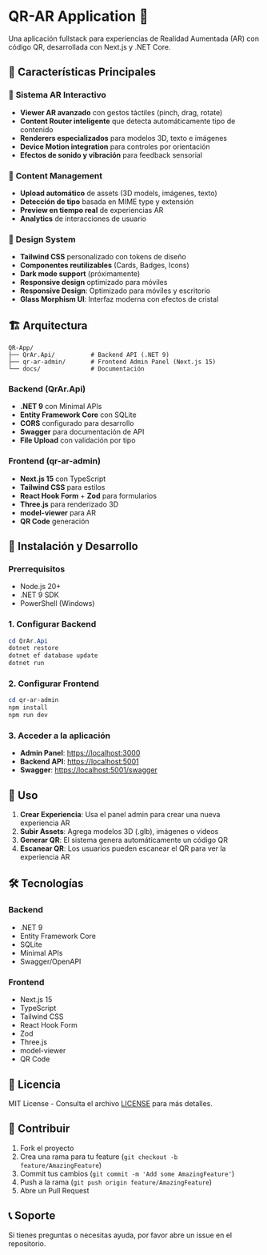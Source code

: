 # QR-AR Application 🚀

Una aplicación fullstack para experiencias de Realidad Aumentada (AR) con código QR, desarrollada con Next.js y .NET Core.

## 🌟 Características Principales

### 🎯 **Sistema AR Interactivo**

- **Viewer AR avanzado** con gestos táctiles (pinch, drag, rotate)
- **Content Router inteligente** que detecta automáticamente tipo de contenido
- **Renderers especializados** para modelos 3D, texto e imágenes
- **Device Motion integration** para controles por orientación
- **Efectos de sonido y vibración** para feedback sensorial

### 📱 **Content Management**

- **Upload automático** de assets (3D models, imágenes, texto)
- **Detección de tipo** basada en MIME type y extensión
- **Preview en tiempo real** de experiencias AR
- **Analytics** de interacciones de usuario

### 🎨 **Design System**

- **Tailwind CSS** personalizado con tokens de diseño
- **Componentes reutilizables** (Cards, Badges, Icons)
- **Dark mode support** (próximamente)
- **Responsive design** optimizado para móviles
- **Responsive Design**: Optimizado para móviles y escritorio
- **Glass Morphism UI**: Interfaz moderna con efectos de cristal

## 🏗️ Arquitectura

```
QR-App/
├── QrAr.Api/          # Backend API (.NET 9)
├── qr-ar-admin/       # Frontend Admin Panel (Next.js 15)
└── docs/              # Documentación
```

### Backend (QrAr.Api)

- **.NET 9** con Minimal APIs
- **Entity Framework Core** con SQLite
- **CORS** configurado para desarrollo
- **Swagger** para documentación de API
- **File Upload** con validación por tipo

### Frontend (qr-ar-admin)

- **Next.js 15** con TypeScript
- **Tailwind CSS** para estilos
- **React Hook Form** + **Zod** para formularios
- **Three.js** para renderizado 3D
- **model-viewer** para AR
- **QR Code** generación

## 🚀 Instalación y Desarrollo

### Prerrequisitos

- Node.js 20+
- .NET 9 SDK
- PowerShell (Windows)

### 1. Configurar Backend

```powershell
cd QrAr.Api
dotnet restore
dotnet ef database update
dotnet run
```

### 2. Configurar Frontend

```powershell
cd qr-ar-admin
npm install
npm run dev
```

### 3. Acceder a la aplicación

- **Admin Panel**: <https://localhost:3000>
- **Backend API**: <https://localhost:5001>
- **Swagger**: <https://localhost:5001/swagger>

## 📱 Uso

1. **Crear Experiencia**: Usa el panel admin para crear una nueva experiencia AR
2. **Subir Assets**: Agrega modelos 3D (.glb), imágenes o videos
3. **Generar QR**: El sistema genera automáticamente un código QR
4. **Escanear QR**: Los usuarios pueden escanear el QR para ver la experiencia AR

## 🛠️ Tecnologías

### Backend

- .NET 9
- Entity Framework Core
- SQLite
- Minimal APIs
- Swagger/OpenAPI

### Frontend

- Next.js 15
- TypeScript
- Tailwind CSS
- React Hook Form
- Zod
- Three.js
- model-viewer
- QR Code

## 📄 Licencia

MIT License - Consulta el archivo [LICENSE](LICENSE) para más detalles.

## 🤝 Contribuir

1. Fork el proyecto
2. Crea una rama para tu feature (`git checkout -b feature/AmazingFeature`)
3. Commit tus cambios (`git commit -m 'Add some AmazingFeature'`)
4. Push a la rama (`git push origin feature/AmazingFeature`)
5. Abre un Pull Request

## 📞 Soporte

Si tienes preguntas o necesitas ayuda, por favor abre un issue en el repositorio.
